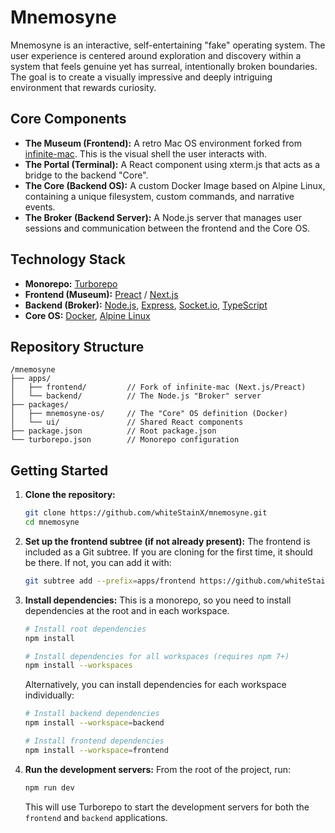 # Mnemosyne

Mnemosyne is an interactive, self-entertaining "fake" operating system. The user experience is centered around exploration and discovery within a system that feels genuine yet has surreal, intentionally broken boundaries. The goal is to create a visually impressive and deeply intriguing environment that rewards curiosity.

## Core Components

-   **The Museum (Frontend):** A retro Mac OS environment forked from [infinite-mac](https://github.com/mihaip/infinite-mac). This is the visual shell the user interacts with.
-   **The Portal (Terminal):** A React component using xterm.js that acts as a bridge to the backend "Core".
-   **The Core (Backend OS):** A custom Docker Image based on Alpine Linux, containing a unique filesystem, custom commands, and narrative events.
-   **The Broker (Backend Server):** A Node.js server that manages user sessions and communication between the frontend and the Core OS.

## Technology Stack

-   **Monorepo:** [Turborepo](https://turbo.build/repo)
-   **Frontend (Museum):** [Preact](https://preactjs.com/) / [Next.js](https://nextjs.org/)
-   **Backend (Broker):** [Node.js](https://nodejs.org/), [Express](https://expressjs.com/), [Socket.io](https://socket.io/), [TypeScript](https://www.typescriptlang.org/)
-   **Core OS:** [Docker](https://www.docker.com/), [Alpine Linux](https://alpinelinux.org/)

## Repository Structure

```
/mnemosyne
├── apps/
│   ├── frontend/         // Fork of infinite-mac (Next.js/Preact)
│   └── backend/          // The Node.js "Broker" server
├── packages/
│   ├── mnemosyne-os/     // The "Core" OS definition (Docker)
│   └── ui/               // Shared React components
├── package.json          // Root package.json
└── turborepo.json        // Monorepo configuration
```

## Getting Started

1.  **Clone the repository:**
    ```bash
    git clone https://github.com/whiteStainX/mnemosyne.git
    cd mnemosyne
    ```

2.  **Set up the frontend subtree (if not already present):**
    The frontend is included as a Git subtree. If you are cloning for the first time, it should be there. If not, you can add it with:
    ```bash
    git subtree add --prefix=apps/frontend https://github.com/whiteStainX/infinite-mac.git main --squash
    ```

3.  **Install dependencies:**
    This is a monorepo, so you need to install dependencies at the root and in each workspace.
    ```bash
    # Install root dependencies
    npm install

    # Install dependencies for all workspaces (requires npm 7+)
    npm install --workspaces
    ```
    Alternatively, you can install dependencies for each workspace individually:
    ```bash
    # Install backend dependencies
    npm install --workspace=backend

    # Install frontend dependencies
    npm install --workspace=frontend
    ```

4.  **Run the development servers:**
    From the root of the project, run:
    ```bash
    npm run dev
    ```
    This will use Turborepo to start the development servers for both the `frontend` and `backend` applications.
